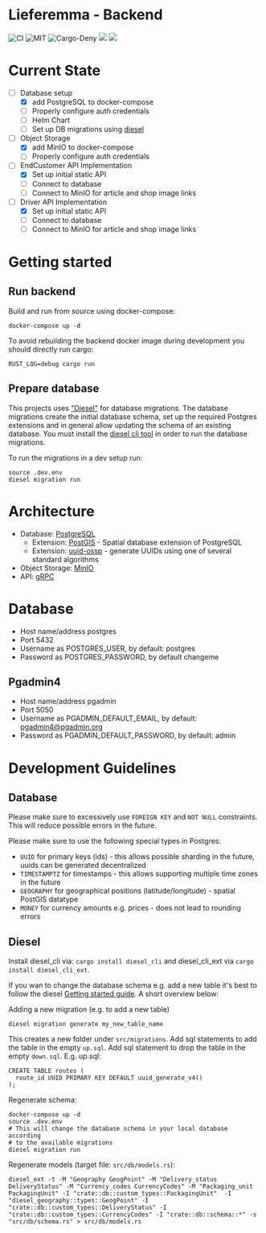 # Lieferemma - Backend
![CI](https://github.com/lieferemma/backend/workflows/CI/badge.svg)
![MIT](https://img.shields.io/badge/license-MIT-blue.svg)
![Cargo-Deny](https://img.shields.io/badge/cargo--deny-Dependencies%20checked-blue)
[![](https://images.microbadger.com/badges/image/lieferemma/backend.svg)](https://microbadger.com/images/lieferemma/backend)
[![](https://img.shields.io/discord/692016139697651722)](https://discord.gg/rWWpxYG)

# Current State
- [ ] Database setup
  - [x] add PostgreSQL to docker-compose
  - [ ] Properly configure auth credentials
  - [ ] Helm Chart
  - [ ] Set up DB migrations using [diesel](https://diesel.rs)
- [ ] Object Storage
  - [x] add MinIO to docker-compose
  - [ ] Properly configure auth credentials
- [ ] EndCustomer API Implementation
  - [x] Set up initial static API
  - [ ] Connect to database
  - [ ] Connect to MinIO for article and shop image links
- [ ] Driver API Implementation
  - [x] Set up initial static API
  - [ ] Connect to database
  - [ ] Connect to MinIO for article and shop image links

# Getting started

## Run backend
Build and run from source using docker-compose:

```
docker-compose up -d
```

To avoid rebuilding the backend docker image during development you should directly run cargo:

```
RUST_LOG=debug cargo run
```

## Prepare database
This projects uses ["Diesel"](https://diesel.rs/) for database migrations.
The database migrations create the initial database schema, set up the required Postgres extensions and in general allow updating the schema of an existing database.
You must install the [diesel cli tool](https://diesel.rs/guides/getting-started/) in order to run the database migrations.

To run the migrations in a dev setup run:
```
source .dev.env
diesel migration run
```

# Architecture
- Database: [PostgreSQL](https://www.postgresql.org/)
  - Extension: [PostGIS](https://postgis.net/) - Spatial database extension of PostgreSQL
  - Extension: [uuid-ossp](https://www.postgresql.org/docs/current/uuid-ossp.html) - generate UUIDs using one of several standard algorithms
- Object Storage: [MinIO](https://min.io/)
- API: [gRPC](https://gRPC.io/)

# Database
- Host name/address postgres
- Port 5432
- Username as POSTGRES_USER, by default: postgres
- Password as POSTGRES_PASSWORD, by default changeme

## Pgadmin4
- Host name/address pgadmin
- Port 5050
- Username as PGADMIN_DEFAULT_EMAIL, by default: pgadmin4@pgadmin.org
- Password as PGADMIN_DEFAULT_PASSWORD, by default: admin

# Development Guidelines

## Database
Please make sure to excessively use `FOREIGN KEY` and `NOT NULL` constraints.
This will reduce possible errors in the future.

Please make sure to use the following special types in Postgres:

- `UUID` for primary keys (ids) - this allows possible sharding in the future, uuids can be generated decentralized
- `TIMESTAMPTZ` for timestamps - this allows supporting multiple time zones in the future
- `GEOGRAPHY` for geographical positions (latitude/longitude) - spatial PostGIS datatype
- `MONEY` for currency amounts e.g. prices - does not lead to rounding errors

## Diesel
Install diesel_cli via: `cargo install diesel_cli` and diesel_cli_ext via `cargo install diesel_cli_ext`.

If you wan to change the database schema e.g. add a new table it's best to follow the diesel [Getting started guide](http://diesel.rs/guides/getting-started/). A short overview below:

Adding a new migration (e.g. to add a new table)

```
diesel migration generate my_new_table_name
```

This creates a new folder under `src/migrations`.
Add sql statements to add the table in the empty `up.sql`.
Add sql statement to drop the table in the empty `down.sql`.
E.g. up.sql:

```
CREATE TABLE routes (
  route_id UUID PRIMARY KEY DEFAULT uuid_generate_v4()
);
```

Regenerate schema:
```
docker-compose up -d
source .dev.env
# This will change the database schema in your local database according
# to the available migrations
diesel migration run
```

Regenerate models (target file: `src/db/models.rs`):
```
diesel_ext -t -M "Geography GeogPoint" -M "Delivery_status DeliveryStatus" -M "Currency_codes CurrencyCodes" -M "Packaging_unit PackagingUnit" -I "crate::db::custom_types::PackagingUnit"  -I "diesel_geography::types::GeogPoint" -I "crate::db::custom_types::DeliveryStatus" -I "crate::db::custom_types::CurrencyCodes" -I "crate::db::schema::*" -s "src/db/schema.rs" > src/db/models.rs
```

